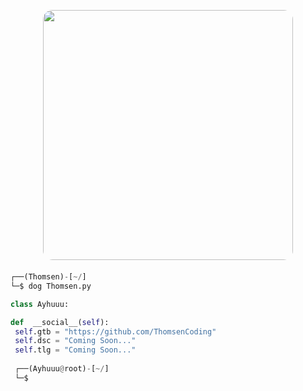 <!-- <p align=center><img width=90% src="banner.gif"></img></p> -->



<p align="center">
  <img style="border-radius: 15px; display: block; margin: 0 auto; margin-bottom: 20px;" width="400" src="https://cdn.discordapp.com/attachments/1161659081933725708/1161683332304732281/8651710210e256e447e410b141d2ba0c.jpg?ex=653930e9&is=6526bbe9&hm=ab2cc9b1ea4331e635b37b280c600cf3ff2fe1128a1ad8e8ec6ea36b98e2147f&">
</p>












```python
┌──(Thomsen)-[~/]
└─$ dog Thomsen.py

class Ayhuuu:

def  __social__(self):
 self.gtb = "https://github.com/ThomsenCoding"
 self.dsc = "Coming Soon..." 
 self.tlg = "Coming Soon..."
  
 ┌──(Ayhuuu@root)-[~/]
 └─$
```
